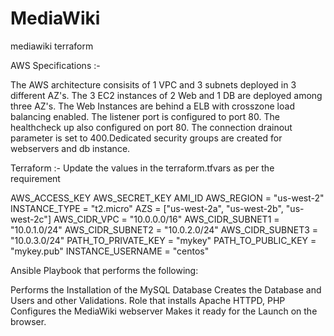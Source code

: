 # MediaWiki
mediawiki terraform

AWS Specifications :-

The AWS architecture consisits of 1 VPC and 3 subnets deployed in 3 different AZ's. The 3 EC2 instances of 2 Web and 1 DB are deployed among three AZ's. The Web Instances are behind a ELB with crosszone load balancing enabled. The listener port is configured to port 80. The healthcheck up also configured on port 80. The connection drainout parameter is set to 400.Dedicated security groups are created for webservers and db instance.

Terraform :- Update the values in the terraform.tfvars as per the requirement

AWS_ACCESS_KEY
AWS_SECRET_KEY
AMI_ID
AWS_REGION     = "us-west-2"
INSTANCE_TYPE  = "t2.micro"
AZS            = ["us-west-2a", "us-west-2b", "us-west-2c"]
AWS_CIDR_VPC   = "10.0.0.0/16"
AWS_CIDR_SUBNET1 = "10.0.1.0/24"
AWS_CIDR_SUBNET2 = "10.0.2.0/24"
AWS_CIDR_SUBNET3 = "10.0.3.0/24"
PATH_TO_PRIVATE_KEY = "mykey"
PATH_TO_PUBLIC_KEY = "mykey.pub"
INSTANCE_USERNAME = "centos"



Ansible Playbook that performs the following:

Performs the Installation of the MySQL Database
Creates the Database and Users and other Validations.
Role that installs Apache HTTPD, PHP 
Configures the MediaWiki webserver
Makes it ready for the Launch on the browser.

